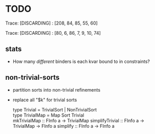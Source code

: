 # TODO


Trace: [DISCARDING] : [208, 84, 85, 55, 60]

Trace: [DISCARDING] : [80, 6, 86, 7, 9, 10, 74]

## stats

+ How many *different* binders is each kvar bound to in constraints?

## non-trivial-sorts

+ partition sorts into non-trivial refinements

+ replace all "$k" for trivial sorts

     type Trivial = TrivialSort | NonTrivialSort  
     type TrivialMap = Map Sort Trivial  
     mkTrivialMap :: FInfo a -> TrivialMap
     simplifyTrivial :: FInfo a -> TrivialMap -> FInfo a
     simplify :: FInfo a -> FInfo a
